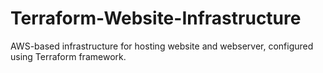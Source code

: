 # Terraform-Website-Infrastructure
AWS-based infrastructure for hosting website and webserver, configured using Terraform framework.
